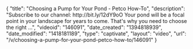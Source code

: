 {
    "title": "Choosing a Pump for Your Pond - Petco How-To",
    "description": "Subscribe to our channel: http:\/\/bit.ly\/12dY9oO Your pond will be a focal point in your landscape for years to come. That's why you need to choose the right ...",
    "videoid": "146091",
    "date_created": "1394818939",
    "date_modified": "1418181189",
    "type": "captivate",
    "layout": "video",
    "url": "\/v\/choosing-a-pump-for-your-pond-petco-how-to\/146091"
}